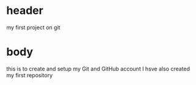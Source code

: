 # header
my first project on git 
# body
  this is to create and setup my  Git and GitHub account
  I hsve also created my <emp>first repository 
